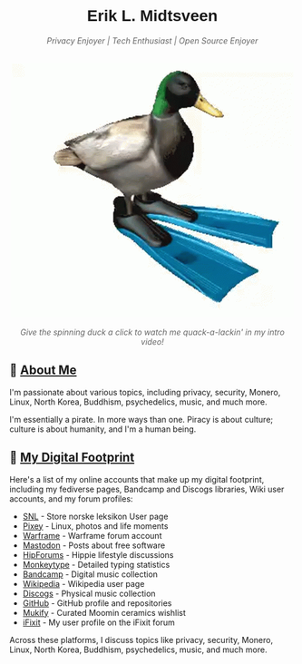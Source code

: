 <div align="center">
  <h1 style="border-bottom: none; font-family: 'Arial', sans-serif;">Erik L. Midtsveen</h1>
  <p style="font-style: italic; color: #666;">Privacy Enjoyer | Tech Enthusiast | Open Source Enjoyer</p>
</div>

<br>

<div align="center">
  <a href="https://www.youtube.com/watch?v=lknzALc0NeA">
    <img src="duck.gif" alt="Spinning Duck GIF" />
  </a>
  <p style="font-style: italic; color: #666;">Give the spinning duck a click to watch me quack-a-lackin' in my intro video!</p>
</div>

## 🧑 [About Me](#about)

I'm passionate about various topics, including privacy, security, Monero, Linux, North Korea, Buddhism, psychedelics, music, and much more.

I'm essentially a pirate. In more ways than one. Piracy is about culture; culture is about humanity, and I'm a human being.

## 🤝 [My Digital Footprint](#socials)

Here's a list of my online accounts that make up my digital footprint, including my fediverse pages, Bandcamp and Discogs libraries, Wiki user accounts, and my forum profiles:

- [SNL](https://brukere.snl.no/64413) - Store norske leksikon User page
- [Pixey](https://pixey.org/p.marg) - Linux, photos and life moments
- [Warframe](https://forums.warframe.com/profile/4844897-pmarg/) - Warframe forum account
- [Mastodon](https://social.linux.pizza/@midtsveen) - Posts about free software
- [HipForums](https://www.hipforums.com/forum/threads/hi-friends-3.519830/#post-9449643) - Hippie lifestyle discussions
- [Monkeytype](https://monkeytype.com/profile/p-marg) - Detailed typing statistics
- [Bandcamp](https://bandcamp.com/pmarg) - Digital music collection
- [Wikipedia](https://en.wikipedia.org/wiki/User:Erik-Pirat) - Wikipedia user page
- [Discogs](https://discogs.com/user/pmarg) - Physical music collection
- [GitHub](https://github.com/midtsveen) - GitHub profile and repositories
- [Mukify](https://mukify.com/en/wishlist/d2168dd8-137a-414c-9666-29f1ebf6adc8) - Curated Moomin ceramics wishlist
- [iFixit](https://www.ifixit.com/User/4620054/p.marg) - My user profile on the iFixit forum

Across these platforms, I discuss topics like privacy, security, Monero, Linux, North Korea, Buddhism, psychedelics, music, and much more.

